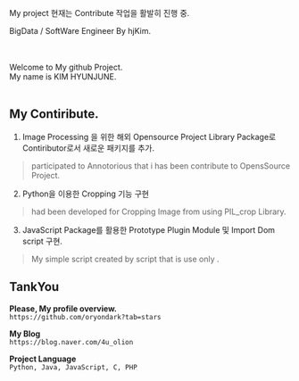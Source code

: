 My project
현재는 Contribute 작업을 활발히 진행 중.

BigData / SoftWare Engineer
By hjKim.

<br>
<br>
Welcome to My github Project.<br>
My name is KIM HYUNJUNE.<br>
<br>


My Contiribute.
--------

1. Image Processing 을 위한 해외 Opensource Project Library Package로 Contiributor로서 새로운 패키지를 추가.
> participated to Annotorious that i has been contribute to OpensSource Project.

2. Python을 이용한 Cropping 기능 구현
> had been developed for Cropping Image from using PIL_crop Library.

3. JavaScript Package를 활용한 Prototype Plugin Module 및 Import Dom script 구현.
> My simple script created by script that is use only <function method>.
  
  
TankYou
--------

**Please, My profile overview.**<br>
``` https://github.com/oryondark?tab=stars ```

**My Blog**<br>
``` https://blog.naver.com/4u_olion ```

**Project Language**<br>
``` Python, Java, JavaScript, C, PHP ```

